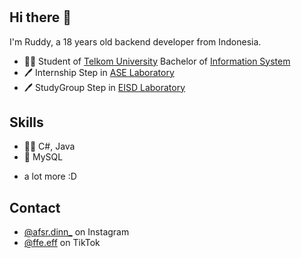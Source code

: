 <h1 align="center">
  <alt="Afif Afsaruddin" />
</h1>

## Hi there 👋
I'm Ruddy, a 18 years old backend developer from Indonesia.

- 👨‍🎓 Student of [Telkom University](https://telkomuniversity.ac.id/) Bachelor of [Information System](https://bis.telkomuniversity.ac.id/)
- 🖊️ Internship Step in [ASE Laboratory](https://www.instagram.com/rplgdc_/)
- 🖊️ StudyGroup Step in [EISD Laboratory](https://www.instagram.com/peopleateisd/)

## Skills
- 👨‍💻 C#, Java
- 💽 MySQL
+ a lot more :D

## Contact
- [@afsr.dinn_](https://www.instagram.com/afsr.dinn_/) on Instagram
- [@ffe.eff](https://www.tiktok.com/@ffe.eff?is_from_webapp=1&sender_device=pc) on TikTok
